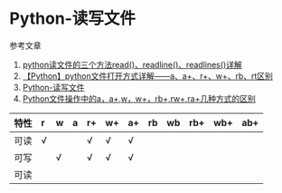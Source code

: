 # Python-读写文件

参考文章

1. [python读文件的三个方法read()、readline()、readlines()详解](http://blog.csdn.net/u010039733/article/details/47858189)
2. [【Python】python文件打开方式详解——a、a+、r+、w+、rb、rt区别](https://blog.csdn.net/ztf312/article/details/47259805/)
3. [Python-读写文件](https://www.cnblogs.com/jessicaxu/p/7679104.html)
4. [Python文件操作中的a，a+,w，w+，rb+,rw+,ra+几种方式的区别](https://blog.csdn.net/yang520java/article/details/82660786)

| 特性 | r    | w    | a    | r+   | w+   | a+   | rb   | wb   | rb+  | wb+  | ab+  |
| :--- | :--- | :--- | :--- | :--- | :--- | :--- | :--- | :--- | :--- | :--- | :--- |
| 可读 | √    |      |      | √    | √    | √    |      |      |      |      |      |
| 可写 |      | √    |      | √    | √    | √    |      |      |      |      |      |
| 可读 |      |      |      |      |      |      |      |      |      |      |      |